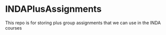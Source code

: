 # INDAPlusAssignments
This repo is for storing plus group assignments that we can use in the INDA courses
